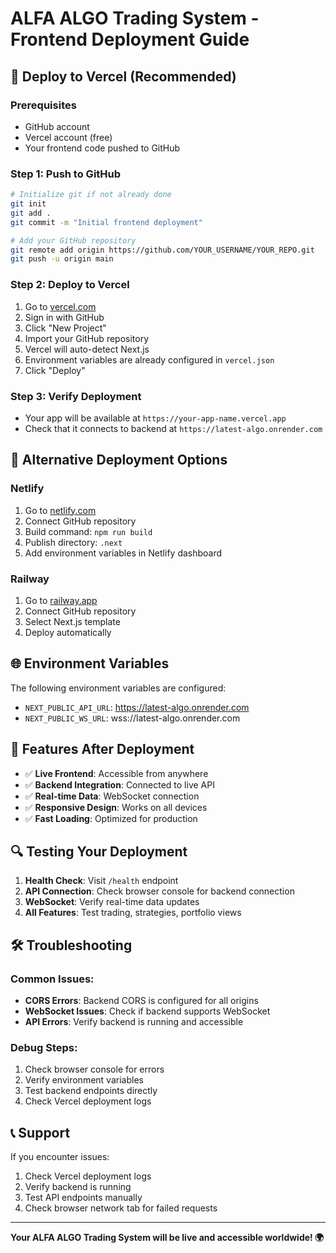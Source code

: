 # ALFA ALGO Trading System - Frontend Deployment Guide

## 🚀 Deploy to Vercel (Recommended)

### Prerequisites
- GitHub account
- Vercel account (free)
- Your frontend code pushed to GitHub

### Step 1: Push to GitHub
```bash
# Initialize git if not already done
git init
git add .
git commit -m "Initial frontend deployment"

# Add your GitHub repository
git remote add origin https://github.com/YOUR_USERNAME/YOUR_REPO.git
git push -u origin main
```

### Step 2: Deploy to Vercel
1. Go to [vercel.com](https://vercel.com)
2. Sign in with GitHub
3. Click "New Project"
4. Import your GitHub repository
5. Vercel will auto-detect Next.js
6. Environment variables are already configured in `vercel.json`
7. Click "Deploy"

### Step 3: Verify Deployment
- Your app will be available at `https://your-app-name.vercel.app`
- Check that it connects to backend at `https://latest-algo.onrender.com`

## 🔧 Alternative Deployment Options

### Netlify
1. Go to [netlify.com](https://netlify.com)
2. Connect GitHub repository
3. Build command: `npm run build`
4. Publish directory: `.next`
5. Add environment variables in Netlify dashboard

### Railway
1. Go to [railway.app](https://railway.app)
2. Connect GitHub repository
3. Select Next.js template
4. Deploy automatically

## 🌐 Environment Variables

The following environment variables are configured:
- `NEXT_PUBLIC_API_URL`: https://latest-algo.onrender.com
- `NEXT_PUBLIC_WS_URL`: wss://latest-algo.onrender.com

## 📱 Features After Deployment

- ✅ **Live Frontend**: Accessible from anywhere
- ✅ **Backend Integration**: Connected to live API
- ✅ **Real-time Data**: WebSocket connection
- ✅ **Responsive Design**: Works on all devices
- ✅ **Fast Loading**: Optimized for production

## 🔍 Testing Your Deployment

1. **Health Check**: Visit `/health` endpoint
2. **API Connection**: Check browser console for backend connection
3. **WebSocket**: Verify real-time data updates
4. **All Features**: Test trading, strategies, portfolio views

## 🛠️ Troubleshooting

### Common Issues:
- **CORS Errors**: Backend CORS is configured for all origins
- **WebSocket Issues**: Check if backend supports WebSocket
- **API Errors**: Verify backend is running and accessible

### Debug Steps:
1. Check browser console for errors
2. Verify environment variables
3. Test backend endpoints directly
4. Check Vercel deployment logs

## 📞 Support

If you encounter issues:
1. Check Vercel deployment logs
2. Verify backend is running
3. Test API endpoints manually
4. Check browser network tab for failed requests

---

**Your ALFA ALGO Trading System will be live and accessible worldwide! 🌍**
